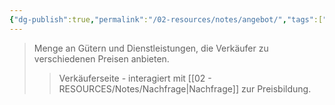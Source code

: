 ```yaml
---
{"dg-publish":true,"permalink":"/02-resources/notes/angebot/","tags":["markt/mechanismus"],"noteIcon":"","updated":"2025-08-26T16:35:24.770+02:00"}
---
```


>Menge an Gütern und Dienstleistungen, die Verkäufer zu verschiedenen Preisen anbieten.
>>Verkäuferseite - interagiert mit [[02 - RESOURCES/Notes/Nachfrage\|Nachfrage]] zur Preisbildung.